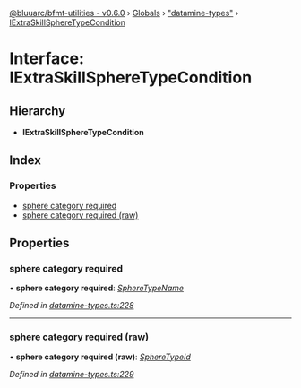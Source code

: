 [@bluuarc/bfmt-utilities - v0.6.0](../README.md) › [Globals](../globals.md) › ["datamine-types"](../modules/_datamine_types_.md) › [IExtraSkillSphereTypeCondition](_datamine_types_.iextraskillspheretypecondition.md)

# Interface: IExtraSkillSphereTypeCondition

## Hierarchy

* **IExtraSkillSphereTypeCondition**

## Index

### Properties

* [sphere category required](_datamine_types_.iextraskillspheretypecondition.md#sphere-category-required)
* [sphere category required (raw)](_datamine_types_.iextraskillspheretypecondition.md#sphere-category-required-(raw))

## Properties

###  sphere category required

• **sphere category required**: *[SphereTypeName](../enums/_datamine_types_.spheretypename.md)*

*Defined in [datamine-types.ts:228](https://github.com/BluuArc/bfmt-utilities/blob/master/src/datamine-types.ts#L228)*

___

###  sphere category required (raw)

• **sphere category required (raw)**: *[SphereTypeId](../enums/_datamine_types_.spheretypeid.md)*

*Defined in [datamine-types.ts:229](https://github.com/BluuArc/bfmt-utilities/blob/master/src/datamine-types.ts#L229)*

